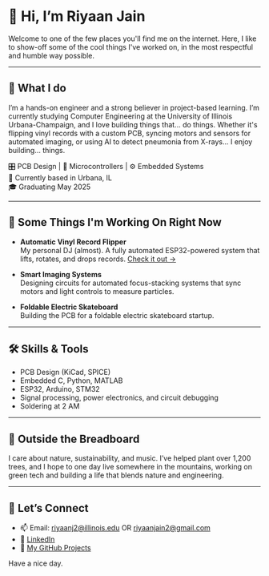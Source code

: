 # 👋 Hi, I’m Riyaan Jain

Welcome to one of the few places you'll find me on the internet. Here, I like to show-off some of the cool things I've worked on, in the most respectful and humble way possible.

---

## 🧠 What I do

I’m a hands-on engineer and a strong believer in project-based learning. I’m currently studying Computer Engineering at the University of Illinois Urbana-Champaign, and I love building things that... do things. Whether it's flipping vinyl records with a custom PCB, syncing motors and sensors for automated imaging, or using AI to detect pneumonia from X-rays... I enjoy building... things.

🎛 PCB Design  |  🔌 Microcontrollers  |  ⚙️ Embedded Systems  
📍 Currently based in Urbana, IL  
🎓 Graduating May 2025

---

## 💼 Some Things I'm Working On Right Now

- **Automatic Vinyl Record Flipper**  
  My personal DJ (almost). A fully automated ESP32-powered system that lifts, rotates, and drops records.
  [Check it out →](https://github.com/riyaanjain/VinylRecordFlipper)

- **Smart Imaging Systems**  
  Designing circuits for automated focus-stacking systems that sync motors and light controls to measure particles.

- **Foldable Electric Skateboard**  
  Building the PCB for a foldable electric skateboard startup.

---

## 🛠 Skills & Tools

- PCB Design (KiCad, SPICE)  
- Embedded C, Python, MATLAB  
- ESP32, Arduino, STM32  
- Signal processing, power electronics, and circuit debugging  
- Soldering at 2 AM

---

## 🌱 Outside the Breadboard

I care about nature, sustainability, and music. I’ve helped plant over 1,200 trees, and I hope to one day live somewhere in the mountains, working on green tech and building a life that blends nature and engineering.

---

## 🔗 Let’s Connect

- 📫 Email: riyaanj2@illinois.edu OR riyaanjain2@gmail.com
- 🔗 [LinkedIn](https://www.linkedin.com/in/riyaanjain)  
- 💾 [My GitHub Projects](https://github.com/riyaanjain)

Have a nice day. 
